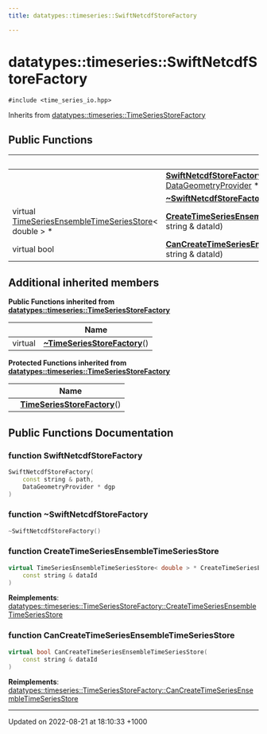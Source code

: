 ```yaml
---
title: datatypes::timeseries::SwiftNetcdfStoreFactory

---
```


# datatypes::timeseries::SwiftNetcdfStoreFactory






`#include <time_series_io.hpp>`

Inherits from [datatypes::timeseries::TimeSeriesStoreFactory](/uchronia-ts-doc/cpp/Classes/classdatatypes_1_1timeseries_1_1TimeSeriesStoreFactory/)

## Public Functions

|                | Name           |
| -------------- | -------------- |
| | **[SwiftNetcdfStoreFactory](/uchronia-ts-doc/cpp/Classes/classdatatypes_1_1timeseries_1_1SwiftNetcdfStoreFactory/#function-swiftnetcdfstorefactory)**(const string & path, [DataGeometryProvider](/uchronia-ts-doc/cpp/Classes/classdatatypes_1_1timeseries_1_1DataGeometryProvider/) * dgp) |
| | **[~SwiftNetcdfStoreFactory](/uchronia-ts-doc/cpp/Classes/classdatatypes_1_1timeseries_1_1SwiftNetcdfStoreFactory/#function-~swiftnetcdfstorefactory)**() |
| virtual [TimeSeriesEnsembleTimeSeriesStore](/uchronia-ts-doc/cpp/Classes/classdatatypes_1_1timeseries_1_1TimeSeriesEnsembleTimeSeriesStore/)< double > * | **[CreateTimeSeriesEnsembleTimeSeriesStore](/uchronia-ts-doc/cpp/Classes/classdatatypes_1_1timeseries_1_1SwiftNetcdfStoreFactory/#function-createtimeseriesensembletimeseriesstore)**(const string & dataId) |
| virtual bool | **[CanCreateTimeSeriesEnsembleTimeSeriesStore](/uchronia-ts-doc/cpp/Classes/classdatatypes_1_1timeseries_1_1SwiftNetcdfStoreFactory/#function-cancreatetimeseriesensembletimeseriesstore)**(const string & dataId) |

## Additional inherited members

**Public Functions inherited from [datatypes::timeseries::TimeSeriesStoreFactory](/uchronia-ts-doc/cpp/Classes/classdatatypes_1_1timeseries_1_1TimeSeriesStoreFactory/)**

|                | Name           |
| -------------- | -------------- |
| virtual | **[~TimeSeriesStoreFactory](/uchronia-ts-doc/cpp/Classes/classdatatypes_1_1timeseries_1_1TimeSeriesStoreFactory/#function-~timeseriesstorefactory)**() |

**Protected Functions inherited from [datatypes::timeseries::TimeSeriesStoreFactory](/uchronia-ts-doc/cpp/Classes/classdatatypes_1_1timeseries_1_1TimeSeriesStoreFactory/)**

|                | Name           |
| -------------- | -------------- |
| | **[TimeSeriesStoreFactory](/uchronia-ts-doc/cpp/Classes/classdatatypes_1_1timeseries_1_1TimeSeriesStoreFactory/#function-timeseriesstorefactory)**() |


## Public Functions Documentation

### function SwiftNetcdfStoreFactory

```cpp
SwiftNetcdfStoreFactory(
    const string & path,
    DataGeometryProvider * dgp
)
```


### function ~SwiftNetcdfStoreFactory

```cpp
~SwiftNetcdfStoreFactory()
```


### function CreateTimeSeriesEnsembleTimeSeriesStore

```cpp
virtual TimeSeriesEnsembleTimeSeriesStore< double > * CreateTimeSeriesEnsembleTimeSeriesStore(
    const string & dataId
)
```


**Reimplements**: [datatypes::timeseries::TimeSeriesStoreFactory::CreateTimeSeriesEnsembleTimeSeriesStore](/uchronia-ts-doc/cpp/Classes/classdatatypes_1_1timeseries_1_1TimeSeriesStoreFactory/#function-createtimeseriesensembletimeseriesstore)


### function CanCreateTimeSeriesEnsembleTimeSeriesStore

```cpp
virtual bool CanCreateTimeSeriesEnsembleTimeSeriesStore(
    const string & dataId
)
```


**Reimplements**: [datatypes::timeseries::TimeSeriesStoreFactory::CanCreateTimeSeriesEnsembleTimeSeriesStore](/uchronia-ts-doc/cpp/Classes/classdatatypes_1_1timeseries_1_1TimeSeriesStoreFactory/#function-cancreatetimeseriesensembletimeseriesstore)


-------------------------------

Updated on 2022-08-21 at 18:10:33 +1000